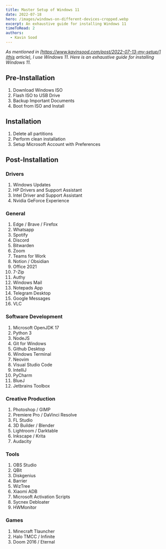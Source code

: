 ```yaml
---
title: Master Setup of Windows 11 
date: 2022-07-18
hero: /images/windows-on-different-devices-cropped.webp
excerpt: An exhaustive guide for installing Windows 11
timeToRead: 2
authors:
  - Kavin Sood
---
```


_As mentioned in [https://www.kavinsood.com/post/2022-07-13-my-setup/](this article), I use Windows 11. Here is an exhaustive guide for installing Windows 11._

## Pre-Installation

1. Download Windows ISO
2. Flash ISO to USB Drive
3. Backup Important Documents
4. Boot from ISO and Install

## Installation

1. Delete all partitions
2. Perform clean installation
3. Setup Microsoft Account with Preferences

## Post-Installation

### Drivers

1. Windows Updates
2. HP Drivers and Support Assistant
3. Intel Driver and Support Assistant
4. Nvidia GeForce Experience

### General

1. Edge / Brave / Firefox
2. Whatsapp
3. Spotify
4. Discord
5. Bitwarden
6. Zoom
7. Teams for Work
8. Notion / Obsidian
9. Office 2021
10. 7-Zip
11. Authy
12. Windows Mail
13. Notepads App
14. Telegram Desktop
15. Google Messages
16. VLC 

### Software Development

1. Microsoft OpenJDK 17
2. Python 3
3. NodeJS
4. Git for Windows
5. Github Desktop
6. Windows Terminal
7. Neovim
8. Visual Studio Code
9. IntelliJ
10. PyCharm
11. BlueJ
12. Jetbrains Toolbox

### Creative Production

1. Photoshop / GIMP
2. Premiere Pro / DaVinci Resolve
3. FL Studio
4. 3D Builder / Blender
5. Lightroom / Darktable
6. Inkscape / Krita
7. Audacity

### Tools

1. OBS Studio
2. QBit
3. Diskgenius
4. Barrier
5. WizTree
6. Xiaomi ADB
7. Microsoft Activation Scripts
8. Sycnex Debloater
9. HWMonitor

### Games

1. Minecraft Tlauncher
2. Halo TMCC / Infinite
3. Doom 2016 / Eternal